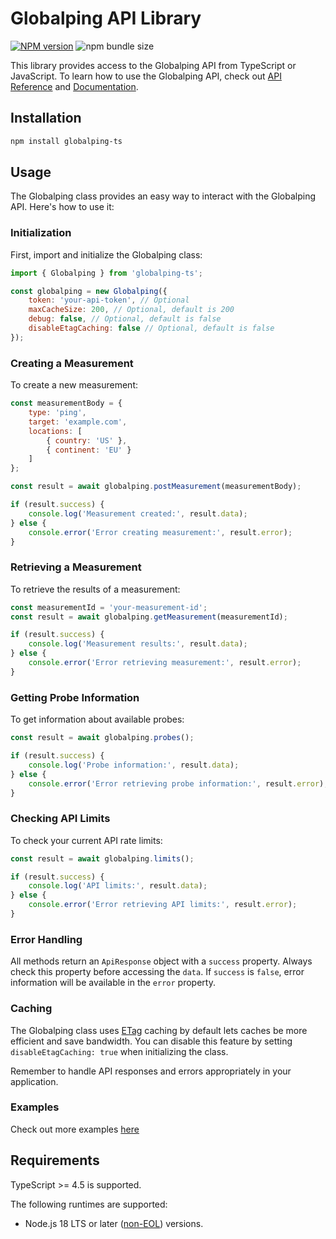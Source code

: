 # Globalping API Library

[![NPM version](https://img.shields.io/npm/v/globalping-ts.svg)](https://npmjs.org/package/globalping-ts) ![npm bundle size](https://img.shields.io/bundlephobia/minzip/globalping-ts)

This library provides access to the Globalping API from TypeScript or JavaScript.
To learn how to use the Globalping API, check out [API Reference](https://globalping.io/docs/api.globalping.io#overview) and [Documentation](https://github.com/jsdelivr/globalping).

## Installation

```sh
npm install globalping-ts
```

## Usage

The Globalping class provides an easy way to interact with the Globalping API. Here's how to use it:

### Initialization

First, import and initialize the Globalping class:

```javascript
import { Globalping } from 'globalping-ts';

const globalping = new Globalping({
    token: 'your-api-token', // Optional
    maxCacheSize: 200, // Optional, default is 200
    debug: false, // Optional, default is false
    disableEtagCaching: false // Optional, default is false
});
```

### Creating a Measurement

To create a new measurement:

```javascript
const measurementBody = {
    type: 'ping',
    target: 'example.com',
    locations: [
        { country: 'US' },
        { continent: 'EU' }
    ]
};

const result = await globalping.postMeasurement(measurementBody);

if (result.success) {
    console.log('Measurement created:', result.data);
} else {
    console.error('Error creating measurement:', result.error);
}
```

### Retrieving a Measurement

To retrieve the results of a measurement:

```javascript
const measurementId = 'your-measurement-id';
const result = await globalping.getMeasurement(measurementId);

if (result.success) {
    console.log('Measurement results:', result.data);
} else {
    console.error('Error retrieving measurement:', result.error);
}
```

### Getting Probe Information

To get information about available probes:

```javascript
const result = await globalping.probes();

if (result.success) {
    console.log('Probe information:', result.data);
} else {
    console.error('Error retrieving probe information:', result.error);
}
```

### Checking API Limits

To check your current API rate limits:

```javascript
const result = await globalping.limits();

if (result.success) {
    console.log('API limits:', result.data);
} else {
    console.error('Error retrieving API limits:', result.error);
}
```

### Error Handling

All methods return an `ApiResponse` object with a `success` property. Always check this property before accessing the `data`. If `success` is `false`, error information will be available in the `error` property.

### Caching

The Globalping class uses [ETag](https://developer.mozilla.org/en-US/docs/Web/HTTP/Headers/ETag) caching by default lets caches be more efficient and save bandwidth. You can disable this feature by setting `disableEtagCaching: true` when initializing the class.

Remember to handle API responses and errors appropriately in your application.

### Examples
Check out more examples [here](https://github.com/eyepokes/globalping-ts/tree/main/examples)
## Requirements

TypeScript >= 4.5 is supported.

The following runtimes are supported:

- Node.js 18 LTS or later ([non-EOL](https://endoflife.date/nodejs)) versions.
